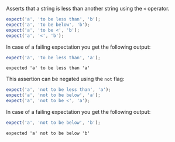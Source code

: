 Asserts that a string is less than another string using the `<`
operator.

```javascript
expect('a', 'to be less than', 'b');
expect('a', 'to be below', 'b');
expect('a', 'to be <', 'b');
expect('a', '<', 'b');
```

In case of a failing expectation you get the following output:

```javascript
expect('a', 'to be less than', 'a');
```

```output
expected 'a' to be less than 'a'
```

This assertion can be negated using the `not` flag:

```javascript
expect('a', 'not to be less than', 'a');
expect('a', 'not to be below', 'a');
expect('a', 'not to be <', 'a');
```

In case of a failing expectation you get the following output:

```javascript
expect('a', 'not to be below', 'b');
```

```output
expected 'a' not to be below 'b'
```

